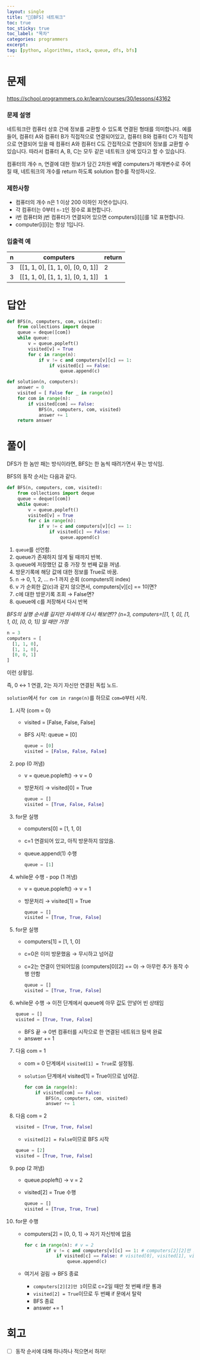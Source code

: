 ```yaml
---
layout: single
title: "📘[BFS] 네트워크"
toc: true
toc_sticky: true
toc_label: "목차"
categories: programmers
excerpt:
tag: [python, algorithms, stack, queue, dfs, bfs]
---
```



# 문제

https://school.programmers.co.kr/learn/courses/30/lessons/43162

### **문제 설명**

네트워크란 컴퓨터 상호 간에 정보를 교환할 수 있도록 연결된 형태를 의미합니다. 예를 들어, 컴퓨터 A와 컴퓨터 B가 직접적으로 연결되어있고, 컴퓨터 B와 컴퓨터 C가 직접적으로 연결되어 있을 때 컴퓨터 A와 컴퓨터 C도 간접적으로 연결되어 정보를 교환할 수 있습니다. 따라서 컴퓨터 A, B, C는 모두 같은 네트워크 상에 있다고 할 수 있습니다.

컴퓨터의 개수 n, 연결에 대한 정보가 담긴 2차원 배열 computers가 매개변수로 주어질 때, 네트워크의 개수를 return 하도록 solution 함수를 작성하시오.

### 제한사항

- 컴퓨터의 개수 n은 1 이상 200 이하인 자연수입니다.
- 각 컴퓨터는 0부터 `n-1`인 정수로 표현합니다.
- i번 컴퓨터와 j번 컴퓨터가 연결되어 있으면 computers[i][j]를 1로 표현합니다.
- computer[i][i]는 항상 1입니다.

### 입출력 예

| n | computers | return |
| --- | --- | --- |
| 3 | [[1, 1, 0], [1, 1, 0], [0, 0, 1]] | 2 |
| 3 | [[1, 1, 0], [1, 1, 1], [0, 1, 1]] | 1 |

# 답안

```python
def BFS(n, computers, com, visited):
    from collections import deque
    queue = deque([com])
    while queue:
        v = queue.popleft()
        visited[v] = True
        for c in range(n):
            if v != c and computers[v][c] == 1:
                if visited[c] == False:
                    queue.append(c)

def solution(n, computers):
    answer = 0
    visited = [ False for _ in range(n)]
    for com in range(n):
        if visited[com] == False:
            BFS(n, computers, com, visited)
            answer += 1
    return answer

```

# 풀이

DFS가 한 놈만 패는 방식이라면, BFS는 한 놈씩 때려가면서 푸는 방식임.

BFS의 동작 순서는 다음과 같다.

```python
def BFS(n, computers, com, visited):
    from collections import deque
    queue = deque([com])
    while queue:
        v = queue.popleft()
        visited[v] = True
        for c in range(n):
            if v != c and computers[v][c] == 1:
                if visited[c] == False:
                    queue.append(c)
```

1. `queue`를 선언함.
2. queue가 존재하지 않게 될 때까지 반복.
3. queue에 저장했던 값 중 가장 첫 번째 값을 꺼냄.
4. 방문기록에 해당 값에 대한 정보를 True로 바꿈.
5. n → 0, 1, 2, … n-1 까지 순회 (computers의 index)
6. v 가 순회한 값(c)과 같지 않으면서, computers[v][c] == 1이면?
7. c에 대한 방문기록 조회 → False면?
8. queue에 c를 저장해서 다시 반복

*BFS의 실행 순서를 길지만 자세하게 다시 해보면?? (n=3, computers=[[1, 1, 0], [1, 1, 0], [0, 0, 1]] 일 때만 가정*

```python
n = 3
computers = [
  [1, 1, 0],
  [1, 1, 0],
  [0, 0, 1]
]
```

이런 상황임.

즉, 0 ↔ 1 연결, 2는 자기 자신만 연결된 독립 노드.

`solution`에서 `for com in range(n)`를 하므로 `com=0`부터 시작.

1. 시작 (com = 0)
    - visited = [False, False, False]
    - BFS 시작: queue = [0]
        
        ```python
        queue = [0]
        visited = [False, False, False]
        ```
        
2. pop (0 꺼냄)
    - v = queue.popleft() → v = 0
    - 방문처리 → visited[0] = True
        
        ```python
        queue = []
        visited = [True, False, False]
        ```
        
3. for문 실행
    - computers[0] = [1, 1, 0]
    - c=1 연결되어 있고, 아직 방문하지 않았음.
    - queue.append(1) 수행
        
        ```python
        queue = [1]
        ```
        
4. while문 수행 - pop (1 꺼냄)
    - v = queue.popleft() → v = 1
    - 방문처리 → visited[1] = True
        
        ```python
        queue = []
        visited = [True, True, False]
        ```
        
5. for문 실행
    - computers[1] = [1, 1, 0]
    - c=0은 이미 방문했음 → 무시하고 넘어감
    - c=2는 연결이 안되어있음 (computers[0][2] == 0) → 아무런 추가 동작 수행 안함
        
        ```python
        queue = []
        visited = [True, True, False]
        ```
        
6. while문 수행 → 이전 단계에서 queue에 아무 값도 안넣어 빈 상태임
    
    ```python
    queue = []
    visited = [True, True, False]
    ```
    
    - BFS 끝 → 0번 컴퓨터를 시작으로 한 연결된 네트워크 탐색 완료
    - answer += 1
7. 다음 com = 1
    - com = 0 단계에서 `visited[1] = True`로 설정됨.
    - `solution` 단계에서 visited[1] = True이므로 넘어감.
        
        ```python
        for com in range(n):
            if visited[com] == False:
                BFS(n, computers, com, visited)
                answer += 1
        ```
        
8. 다음 com = 2
    
    ```python
    visited = [True, True, False]
    ```
    
    - `visited[2] = False`이므로 BFS 시작
    
    ```python
    queue = [2]
    visited = [True, True, False]
    ```
    
9. pop (2 꺼냄)
    - queue.popleft() → v = 2
    - visited[2] = True 수행
        
        ```python
        queue = []
        visited = [True, True, True]
        ```
        
10. for문 수행
    - computers[2] = [0, 0, 1] → 자기 자신밖에 없음
        
        ```python
        for c in range(n): # v = 2
        		if v != c and computers[v][c] == 1: # computers[2][2]만 1임
        		    if visited[c] == False: # visited[0], visited[1], visited[2] 모두 True
        		        queue.append(c)
        ```
        
    - 여기서 걸림 → BFS 종료
        - `computers[2][2]만 1`이므로 c=2일 때만 첫 번째 if문 통과
        - `visited[2] = True`이므로 두 번째 if 문에서 탈락
        - BFS 종료
        - answer += 1

# 회고

- [ ]  동작 순서에 대해 하나하나 적으면서 하자!